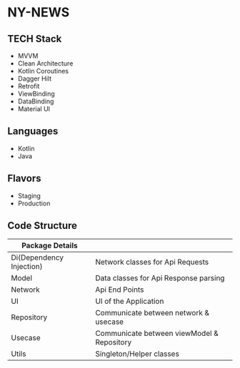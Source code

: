 

# NY-NEWS

## TECH Stack

- MVVM
- Clean Architecture
- Kotlin Coroutines
- Dagger Hilt
- Retrofit
- ViewBinding
- DataBinding
- Material UI


## Languages
- Kotlin
- Java

## Flavors
- Staging
- Production


## Code Structure

| Package Details |  |
| ------------- | ------------- |
| Di(Dependency Injection) | Network classes for Api Requests |
| Model | Data classes for Api Response parsing |
| Network | Api End Points |
| UI | UI of the Application |
| Repository | Communicate between network & usecase |
| Usecase | Communicate between viewModel & Repository |
| Utils | Singleton/Helper classes |










